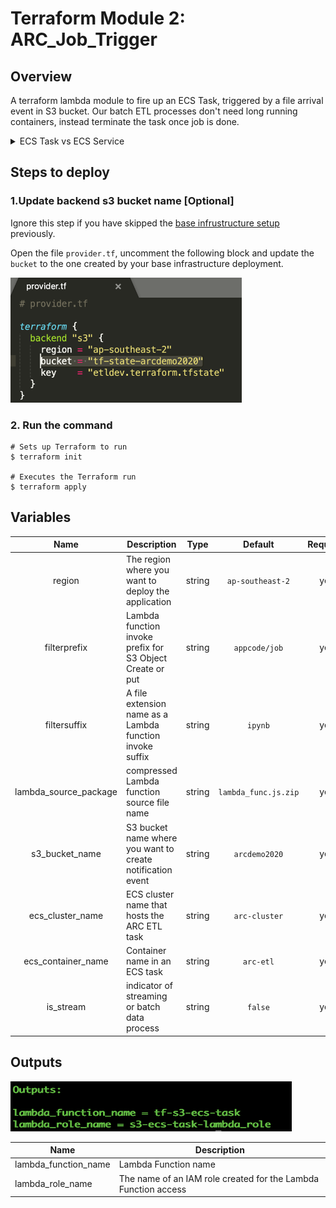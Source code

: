 # Terraform Module 2: ARC\_Job\_Trigger


## Overview

A terraform lambda module to fire up an ECS Task, triggered by a file arrival event in S3 bucket. Our batch ETL processes don't need long running containers, instead terminate the task once job is done.

<details><summary>ECS Task vs ECS Service</summary>
<p>

```
> Amazon ECS Task is a running container with docker information defined in a Task Definition. It will be terminated, once the container is ended. 
> Amazon ECS Service represents a set of long running ECS Tasks based on the same Task Definition.
```

</p>
</details>


## Steps to deploy
### 1.Update backend s3 bucket name [Optional]

Ignore this step if you have skipped the [base infrustructure setup](../base/README.md) previously. 

Open the file `provider.tf`, uncomment the following block and update the `bucket` to the one created by your base infrastructure deployment.

<img src="../image/s3_backend2.png" alt="drawing" width="370" height="200"/>

### 2. Run the command
```
# Sets up Terraform to run
$ terraform init

# Executes the Terraform run
$ terraform apply
```

## Variables


| Name | Description | Type | Default | Required |
|:-----:|-------------|:----:|:-----:|:-----:|
| region | The region where you want to deploy the application| string | `ap-southeast-2` | yes |
| filterprefix | Lambda function invoke prefix for S3 Object Create or put | string | `appcode/job` | yes |
| filtersuffix | A file extension name as a Lambda function invoke suffix | string | `ipynb`| yes |
| lambda\_source\_package | compressed Lambda function source file name | string | `lambda_func.js.zip` | yes |
| s3\_bucket\_name | S3 bucket name where you want to create notification event | string | `arcdemo2020` | yes |
| ecs\_cluster\_name | ECS cluster name that hosts the ARC ETL task | string | `arc-cluster` | yes |
| ecs\_container\_name | Container name in an ECS task | string | `arc-etl` | yes |
| is_stream | indicator of streaming or batch data process | string | `false` | yes |

## Outputs

<img src="../image/job_trigger_output.png" alt="drawing" width="450" height="80"/>

| Name | Description |
|------|-------------|
| lambda\_function\_name | Lambda Function name |
| lambda\_role\_name |The name of an IAM role created for the Lambda Function access |

